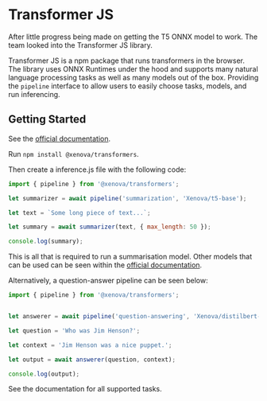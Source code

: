 # Transformer JS

After little progress being made on getting the T5 ONNX model to work. The team looked into the Transformer JS library.

Transformer JS is a npm package that runs transformers in the browser. The library uses ONNX Runtimes under the hood 
and supports many natural language processing tasks as well as many models out of the box. Providing the `pipeline` 
interface to allow users to easily choose tasks, models, and run inferencing.

## Getting Started

See the [official documentation](https://www.npmjs.com/package/@xenova/transformers).

Run `npm install @xenova/transformers`.

Then create a inference.js file with the following code:

```js
import { pipeline } from '@xenova/transformers';

let summarizer = await pipeline('summarization', 'Xenova/t5-base');

let text = `Some long piece of text...`;

let summary = await summarizer(text, { max_length: 50 });

console.log(summary);
```

This is all that is required to run a summarisation model. 
Other models that can be used can be seen within the [official documentation](https://www.npmjs.com/package/@xenova/transformers#:~:text=supported%20tasks%2Fmodels).

Alternatively, a question-answer pipeline can be seen below:

```js
import { pipeline } from '@xenova/transformers';


let answerer = await pipeline('question-answering', 'Xenova/distilbert-base-uncased-distilled-squad');

let question = 'Who was Jim Henson?';

let context = 'Jim Henson was a nice puppet.';

let output = await answerer(question, context);

console.log(output);
```

See the documentation for all supported tasks.

